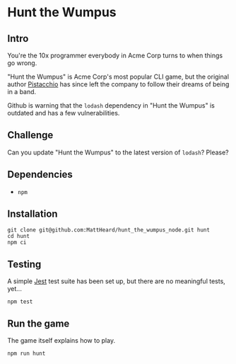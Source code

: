 # Hunt the Wumpus

## Intro

You're the 10x programmer everybody in Acme Corp turns to when things go wrong.

"Hunt the Wumpus" is Acme Corp's most popular CLI game, but the original author
[Pistacchio][1] has since left the company to follow their dreams of being in
a band.

Github is warning that the `lodash` dependency in "Hunt the Wumpus" is outdated
and has a few vulnerabilities.

## Challenge

Can you update "Hunt the Wumpus" to the latest version of `lodash`? Please?

## Dependencies
* `npm`

## Installation

```
git clone git@github.com:MattHeard/hunt_the_wumpus_node.git hunt
cd hunt
npm ci
```

## Testing
A simple [Jest][2] test suite has been set up, but there are no meaningful tests, yet...

```
npm test
```

## Run the game
The game itself explains how to play.

```
npm run hunt
```

[1]: https://rosettacode.org/mw/index.php?title=Hunt_The_Wumpus/Javascript&oldid=203235
[2]: https://jestjs.io/

